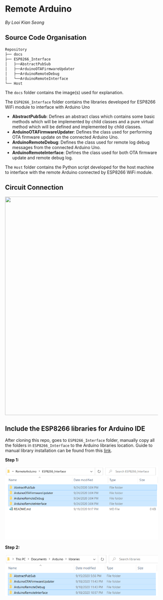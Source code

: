 # Remote Arduino
_By Looi Kian Seong_

## Source Code Organisation
```
Repository
├── docs
├── ESP8266_Interface
│   ├──AbstractPubSub
│   ├──ArduinoOTAFirmwareUpdater
│   ├──ArduinoRemoteDebug
│   └──ArduinoRemoteInterface
└── Host
```

The `docs` folder contains the image(s) used for explanation. 

The `ESP8266_Interface` folder contains the libraries developed for ESP8266 WiFi module to interface with Arduino Uno
* **AbstractPubSub**: Defines an abstract class which contains some basic methods which will be implemented by child classes and a pure virtual method which will be defined and implemented by child classes. 
* **ArduinoOTAFirmwareUpdater**: Defines the class used for performing OTA firmware update on the connected Arduino Uno. 
* **ArduinoRemoteDebug**: Defines the class used for remote log debug messages from the connected Arduino Uno. 
* **ArduinoRemoteInterface**: Defines the class used for both OTA firmware update and remote debug log. 

The `Host` folder contains the Python script developed for the host machine to interface with the remote Arduino connected by ESP8266 WiFi module. 

## Circuit Connection
<img src="https://github.com/JayLooi/RemoteArduino/blob/master/docs/img/connection.png" width="720" height="720">

## Include the ESP8266 libraries for Arduino IDE
After cloning this repo, goes to `ESP8266_Interface` folder, manually copy all the folders in `ESP8266_Interface` to the Arduino libraries location. 
Guide to manual library installation can be found from this [link](https://www.arduino.cc/en/guide/libraries#toc5). 

  **Step 1:**
  
  ![](docs/img/copy_lib.PNG)
  
  **Step 2:**
  
  ![](docs/img/paste_lib.PNG)
